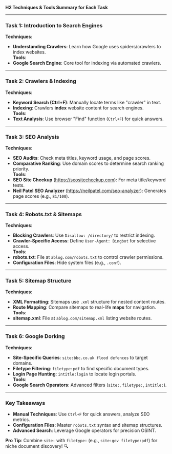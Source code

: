 
**H2 Techniques & Tools Summary for Each Task**  

---

### **Task 1: Introduction to Search Engines**  
**Techniques**:  
- **Understanding Crawlers**: Learn how Google uses spiders/crawlers to index websites.  
**Tools**:  
- **Google Search Engine**: Core tool for indexing via automated crawlers.  

---

### **Task 2: Crawlers & Indexing**  
**Techniques**:  
- **Keyword Search (Ctrl+F)**: Manually locate terms like "crawler" in text.  
- **Indexing**: Crawlers **index** website content for search engines.  
**Tools**:  
- **Text Analysis**: Use browser "Find" function (`Ctrl+F`) for quick answers.  

---

### **Task 3: SEO Analysis**  
**Techniques**:  
- **SEO Audits**: Check meta titles, keyword usage, and page scores.  
- **Comparative Ranking**: Use domain scores to determine search ranking priority.  
**Tools**:  
- **SEO Site Checkup** (https://seositecheckup.com): For meta title/keyword tests.  
- **Neil Patel SEO Analyzer** (https://neilpatel.com/seo-analyzer): Generates page scores (e.g., `81/100`).  

---

### **Task 4: Robots.txt & Sitemaps**  
**Techniques**:  
- **Blocking Crawlers**: Use `Disallow: /directory/` to restrict indexing.  
- **Crawler-Specific Access**: Define `User-Agent: Bingbot` for selective access.  
**Tools**:  
- **robots.txt**: File at `ablog.com/robots.txt` to control crawler permissions.  
- **Configuration Files**: Hide system files (e.g., `.conf`).  

---

### **Task 5: Sitemap Structure**  
**Techniques**:  
- **XML Formatting**: Sitemaps use `.xml` structure for nested content routes.  
- **Route Mapping**: Compare sitemaps to real-life **maps** for navigation.  
**Tools**:  
- **sitemap.xml**: File at `ablog.com/sitemap.xml` listing website routes.  

---

### **Task 6: Google Dorking**  
**Techniques**:  
- **Site-Specific Queries**: `site:bbc.co.uk flood defences` to target domains.  
- **Filetype Filtering**: `filetype:pdf` to find specific document types.  
- **Login Page Hunting**: `intitle:login` to locate login portals.  
**Tools**:  
- **Google Search Operators**: Advanced filters (`site:`, `filetype:`, `intitle:`).  

---

### **Key Takeaways**  
- **Manual Techniques**: Use `Ctrl+F` for quick answers, analyze SEO metrics.  
- **Configuration Files**: Master `robots.txt` syntax and sitemap structures.  
- **Advanced Search**: Leverage Google operators for precision OSINT.  

**Pro Tip**: Combine `site:` with `filetype:` (e.g., `site:gov filetype:pdf`) for niche document discovery! 🔍